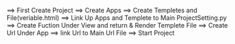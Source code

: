 ==> First Create Project
==> Create Apps
==> Create Templetes and File(veriable.html)
==> Link Up Apps and Templete to Main ProjectSetting.py
==> Create Fuction Under View and return & Render Templete File
==> Create Url Under App
==> link Url to Main Url File 
==> Start Project 
